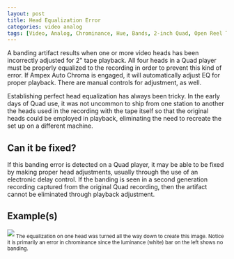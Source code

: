 ```yaml
---
layout: post
title: Head Equalization Error
categories: video analog
tags: [Video, Analog, Chrominance, Hue, Bands, 2-inch Quad, Open Reel Tape, Device Error]
---
```


A banding artifact results when one or more video heads has been incorrectly adjusted for 2" tape playback. All four heads in a Quad player must be properly equalized to the recording in order to prevent this kind of error.  If Ampex Auto Chroma is engaged, it will automatically adjust EQ for proper playback. There are manual controls for adjustment, as well.

Establishing perfect head equalization has always been tricky. In the early days of Quad use, it was not uncommon to ship from one station to another the heads used in the recording with the tape itself so that the original heads could be employed in playback, eliminating the need to recreate the set up on a different machine.

## Can it be fixed?

If this banding error is detected on a Quad player, it may be able to be fixed by making proper head adjustments, usually through the use of an electronic delay control. If the banding is seen in a second generation recording captured from the original Quad recording, then the artifact cannot be eliminated through playback adjustment.

## Example(s)

<img src="{{ site.baseurl }}/images/HeadEQ_FLAT_.jpg">
<sub>The equalization on one head was turned all the way down to create this image. Notice it is primarily an error in chrominance since the luminance (white) bar on the left shows no banding.</sub>
